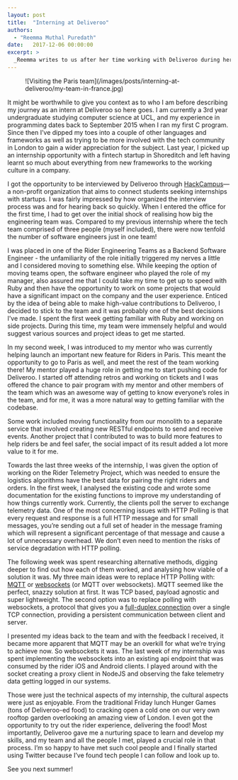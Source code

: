 ```yaml
---
layout: post
title:  "Interning at Deliveroo"
authors:
  - "Reemma Muthal Puredath"
date:   2017-12-06 00:00:00
excerpt: >
  _Reemma writes to us after her time working with Deliveroo during her internship to tell us about her impressions of the company, her team, and what she accomplished with us over the Summer._
---
```


<figure>
![Visiting the Paris team](/images/posts/interning-at-deliveroo/my-team-in-france.jpg)
</figure>

It might be worthwhile to give you context as to who I am before describing my journey as an intern at Deliveroo so here goes. I am currently a 3rd year undergraduate studying computer science at UCL, and my experience in programming dates back to September 2015 when I ran my first C program. Since then I’ve dipped my toes into a couple of other languages and frameworks as well as trying to be more involved with the tech community in London to gain a wider appreciation for the subject. Last year, I picked up an internship opportunity with a fintech startup in Shoreditch and left having learnt so much about everything from new frameworks to the working culture in a company.

I got the opportunity to be interviewed by Deliveroo through [HackCampus](https://www.hackcampus.io/)— a non-profit organization that aims to connect students seeking internships with startups. I was fairly impressed by how organized the interview process was and for hearing back so quickly. When I entered the office for the first time, I had to get over the initial shock of realising how big the engineering team was. Compared to my previous internship where the tech team comprised of three people (myself included), there were now tenfold the number of software engineers just in one team!

I was placed in one of the Rider Engineering Teams as a Backend Software Engineer - the unfamiliarity of the role initially triggered my nerves a little and I considered moving to something else. While keeping the option of moving teams open, the software engineer who played the role of my manager, also assured me that I could take my time to get up to speed with Ruby and then have the opportunity to work on some projects that would have a significant impact on the company and the user experience. Enticed by the idea of being able to make high-value contributions to Deliveroo, I decided to stick to the team and it was probably one of the best decisions I’ve made. I spent the first week getting familiar with Ruby and working on side projects. During this time, my team were immensely helpful and would suggest various sources and project ideas to get me started.

In my second week, I was introduced to my mentor who was currently helping launch an important new feature for Riders in Paris. This meant the opportunity to go to Paris as well, and meet the rest of the team working there! My mentor played a huge role in getting me to start pushing code for Deliveroo. I started off attending retros and working on tickets and I was offered the chance to pair program with my mentor and other members of the team which was an awesome way of getting to know everyone’s roles in the team, and for me, it was a more natural way to getting familiar with the codebase.

Some work included moving functionality from our monolith to a separate service that involved creating new RESTful endpoints to send and receive events. Another project that I contributed to was to build more features to help riders be and feel safer, the social impact of its result added a lot more value to it for me.

Towards the last three weeks of the internship, I was given the option of working on the Rider Telemetry Project, which was needed to ensure the logistics algorithms have the best data for pairing the right riders and orders. In the first week, I analysed the existing code and wrote some documentation for the existing functions to improve my understanding of how things currently work. Currently, the clients poll the server to exchange telemetry data. One of the most concerning issues with HTTP Polling is that every request and response is a full HTTP message and for small messages, you’re sending out a full set of header in the message framing which will represent a significant percentage of that message and cause a lot of unnecessary overhead. We don’t even need to mention the risks of service degradation with HTTP polling.

The following week was spent researching alternative methods, digging deeper to find out how each of them worked, and analysing how viable of a solution it was. My three main ideas were to replace HTTP Polling with: [MQTT](http://mqtt.org/) or [websockets](https://en.wikipedia.org/wiki/WebSocket) (or MQTT over websockets). MQTT seemed like the perfect, snazzy solution at first. It was TCP based, payload agnostic and super lightweight. The second option was to replace polling with websockets, a protocol that gives you a [full-duplex connection](https://en.wikipedia.org/wiki/Duplex_(telecommunications)#Full_duplex) over a single TCP connection, providing a persistent communication between client and server.

I presented my ideas back to the team and with the feedback I received, it became more apparent that MQTT may be an overkill for what we’re trying to achieve now. So websockets it was. The last week of my internship was spent implementing the websockets into an existing api endpoint that was consumed by the rider iOS and Android clients. I played around with the socket creating a proxy client in NodeJS and observing the fake telemetry data getting logged in our systems.

Those were just the technical aspects of my internship, the cultural aspects were just as enjoyable. From the traditional Friday lunch Hunger Games (tons of Deliveroo-ed food) to cracking open a cold one on our very own rooftop garden overlooking an amazing view of London. I even got the opportunity to try out the rider experience, delivering the food! Most importantly, Deliveroo gave me a nurturing space to learn and develop my skills, and my team and all the people I met, played a crucial role in that process. I’m so happy to have met such cool people and I finally started using Twitter because I’ve found tech people I can follow and look up to.

See you next summer!
